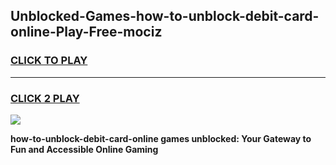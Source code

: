 
## Unblocked-Games-how-to-unblock-debit-card-online-Play-Free-mociz
<h3>
<a href="https://premium76.site?title=how-to-unblock-debit-card-online&ref=18A1">CLICK TO PLAY</a></h3>
<hr>

<h3>
<a href="https://premium76.site?title=how-to-unblock-debit-card-online&ref=18A1">CLICK 2 PLAY</a>
  
</h3>

<a href="https://premium76.site?title=how-to-unblock-debit-card-online&ref=18A1"><img src="https://clearcache.store/games.png"></a>


**how-to-unblock-debit-card-online games unblocked: Your Gateway to Fun and Accessible Online Gaming**
